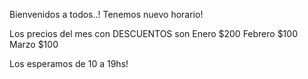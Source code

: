 Bienvenidos a todos..! Tenemos nuevo horario!

Los precios del mes con DESCUENTOS son
Enero $200
Febrero $100
Marzo $100

Los esperamos de 10 a 19hs!
